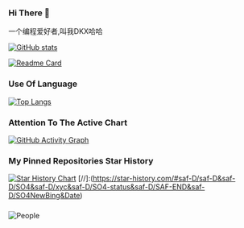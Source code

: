 ### Hi There 👋

一个编程爱好者,叫我DKX哈哈

[![GitHub stats](https://github-readme-stats.vercel.app/api?username=saf-D&count_private=true&show_icons=true&theme=merko&bg_color=30,e96443,904e95&title_color=fff&text_color=fff)](https://github.com/saf-D)

[![Readme Card](https://github-readme-stats.vercel.app/api/pin/?username=saf-D&repo=SO4)](https://github.com/saf-D/SO4)

### Use Of Language
[![Top Langs](https://github-readme-stats.vercel.app/api/top-langs/?username=saf-D)](https://github.com/saf-D)

### Attention To The Active Chart
[![GitHub Activity Graph](https://activity-graph.herokuapp.com/graph?username=saf-D0&theme=dracula)](https://github.com/saf-D)

### My Pinned Repositories Star History

[![Star History Chart](https://api.star-history.com/svg?repos=saf-D/saf-D,saf-D/SO4,saf-D/xyc,saf-D/SO4-status,saf-D/SAF-END,saf-D/SO4NewBing&type=Date)](https://github.com/saf-D)
[//]:(https://star-history.com/#saf-D/saf-D&saf-D/SO4&saf-D/xyc&saf-D/SO4-status&saf-D/SAF-END&saf-D/SO4NewBing&Date)

### 
![People](http://antzuhl.cn:4000/get/@saf-D666)
